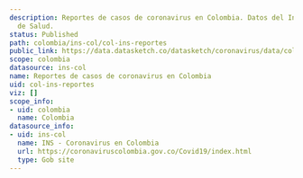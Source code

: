 ```yaml
---
description: Reportes de casos de coronavirus en Colombia. Datos del Instituto Nacional
  de Salud.
status: Published
path: colombia/ins-col/col-ins-reportes
public_link: https://data.datasketch.co/datasketch/coronavirus/data/colombia/ins-col/col-ins-reportes.csv
scope: colombia
datasource: ins-col
name: Reportes de casos de coronavirus en Colombia
uid: col-ins-reportes
viz: []
scope_info:
- uid: colombia
  name: Colombia
datasource_info:
- uid: ins-col
  name: INS - Coronavirus en Colombia
  url: https://coronaviruscolombia.gov.co/Covid19/index.html
  type: Gob site
---
```


